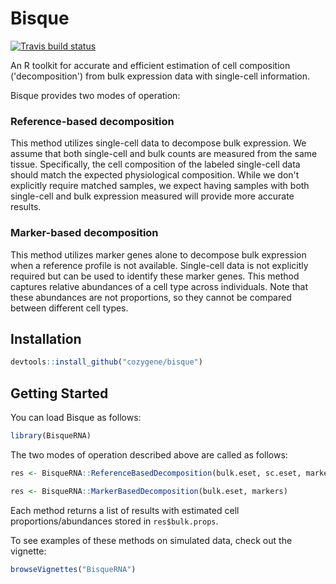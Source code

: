 # Bisque

[![Travis build status](https://travis-ci.org/brandonjew/bisque.svg?branch=master)](https://travis-ci.org/brandonjew/bisque)

An R toolkit for accurate and efficient estimation of cell composition ('decomposition') from bulk expression data with single-cell information.

Bisque provides two modes of operation:

### Reference-based decomposition
This method utilizes single-cell data to decompose bulk expression.
We assume that both single-cell and bulk counts are measured from the same tissue.
Specifically, the cell composition of the labeled single-cell data should match the expected physiological composition.
While we don't explicitly require matched samples, we expect having samples with both single-cell and bulk expression measured will provide more accurate results.

### Marker-based decomposition
This method utilizes marker genes alone to decompose bulk expression when a reference profile is not available.
Single-cell data is not explicitly required but can be used to identify these marker genes.
This method captures relative abundances of a cell type across individuals. Note that these abundances are not proportions, so they cannot be compared between different cell types. 

## Installation

```r
devtools::install_github("cozygene/bisque")
```

## Getting Started
You can load Bisque as follows:

```r
library(BisqueRNA)
```

The two modes of operation described above are called as follows:

```r
res <- BisqueRNA::ReferenceBasedDecomposition(bulk.eset, sc.eset, markers)
```

```r
res <- BisqueRNA::MarkerBasedDecomposition(bulk.eset, markers)
```

Each method returns a list of results with estimated cell proportions/abundances stored in `res$bulk.props`.

To see examples of these methods on simulated data, check out the vignette:

```r
browseVignettes("BisqueRNA")
```
